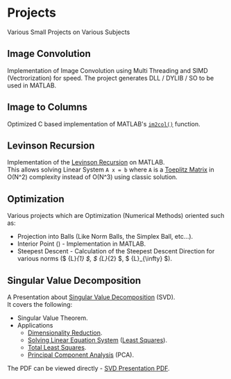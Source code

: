 # Projects
Various Small Projects on Various Subjects

## Image Convolution
Implementation of Image Convolution using Multi Threading and SIMD (Vectrorization) for speed.
The project generates DLL / DYLIB / SO to be used in MATLAB.

## Image to Columns
Optimized C based implementation of MATLAB's [`im2col()`](https://www.mathworks.com/help/images/ref/im2col.html) function.

## Levinson Recursion
Implementation of the [Levinson Recursion](https://en.wikipedia.org/wiki/Levinson_recursion) on MATLAB.  
This allows solving Linear System `A x = b` where `A` is a [Toeplitz Matrix](https://en.wikipedia.org/wiki/Toeplitz_matrix) in O(N^2) complexity instead of O(N^3) using classic solution.

## Optimization
Various projects which are Optimization (Numerical Methods) oriented such as:

 * Projection into Balls (Like Norm Balls, the Simplex Ball, etc...).
 * Interior Point () - Implementation in MATLAB.
 * Steepest Descent - Calculation of the Steepest Descent Direction for various norms ($ {L}_{1} $, $ {L}_{2} $, $ {L}_{\infty} $).

## Singular Value Decomposition
A Presentation about [Singular Value Decomposition](https://en.wikipedia.org/wiki/Singular_value_decomposition) (SVD).  
It covers the following:

 * Singular Value Theorem.
 * Applications
    * [Dimensionality Reduction](https://en.wikipedia.org/wiki/Dimensionality_reduction).
    * [Solving Linear Equation System](https://en.wikipedia.org/wiki/System_of_linear_equations) ([Least Squares](https://en.wikipedia.org/wiki/Linear_least_squares_(mathematics))).
    * [Total Least Squares](https://en.wikipedia.org/wiki/Total_least_squares).
    * [Principal Component Analysis](https://en.wikipedia.org/wiki/Principal_component_analysis) (PCA).

The PDF can be viewed directly - [SVD Presentation PDF](https://docs.google.com/viewer?url=https://github.com/RoyiAvital/Projects/raw/master/SingularValueDecomposition/SVD.pdf).
